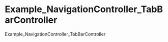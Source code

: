 Example_NavigationController_TabBarController
=============================================

Example_NavigationController_TabBarController
